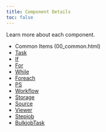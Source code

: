 ```yaml
---
title: Component Details
toc: false
---
```


Learn more about each component.

* Common Items (00_common.html)
* [Task](01_Task.html)
* [If](02_If.html)
* [For](03_For.html)
* [While](04_while.html)
* [Foreach](05_Foreach.html)
* [PS](06_PS.html)
* [Workflow](07_Workflow.html)
* [Storage](08_Storage.html)
* [Source](09_Source.html)
* [Viewer](10_Viewer.html)
* [Stepjob](11_Stepjob.html)
* [BulkjobTask](12_BulkjobTask.html)
